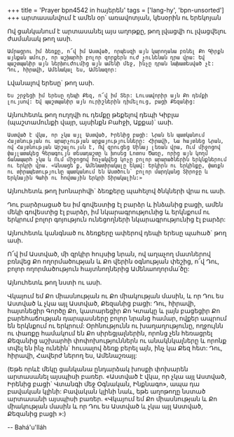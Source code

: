+++
title = 'Prayer bpn4542 in հայերեն'
tags = ['lang-hy', 'bpn-unsorted']
+++
արտասանվում է ամեն օր` առավոտյան, կեսօրին ու երեկոյան

Ով ցանկանում է արտասանել այս աղոթքը, թող լվացվի ու լվացվելու ժամանակ թող ասի.

	Ամրացրու իմ ձեռքը, ո՜վ իմ Աստված, որպեսզի այն կարողանա բռնել Քո Գիրքն այնքան ամուր, որ աշխարհի բոլոր զորքերն ուժ չունենան դրա վրա: Եվ պաշտպանիր այն ներխուժումից այն ամենի մեջ, ինչը դրան նախատեսված չէ: Դու, հիրավի, Ամենակալ ես, Ամենազոր:

Լվանալով երեսը` թող ասի.

	Ես շրջեցի իմ երեսը դեպի Քեզ, ո՜վ իմ Տեր: Լուսավորիր այն Քո դեմքի լույսով: Եվ պաշտպանիր այն ուրիշներին դիմելուց, բացի Քեզանից:

Այնուհետև թող ուղղվի ու դեմքը թեքելով դեպի Կիբլա (պաշտամունքի վայր, այսինքն Բահջի, Աքքա)` ասի.

	Աստված է վկա, որ չկա այլ Աստված, Իրենից բացի: Նրան են պատկանում Հայտնության ու արարչության արքայությունները: Հիրավի, Նա հայտնեց Նրան, ով Հայտնության Արշալույսն է, Ով զրուցեց Սինայ լեռան վրա, Ում միջոցով փայլատակեց Գերագույն տեսադաշտը և խոսեց Լոտոս Ծառը, որից այն կողմ ճանապարհ չկա և Ում միջոցով հռչակվեց կոչը բոլոր արարածներին երկնքներում ու երկրի վրա. «Անսացե՛ք, Ամենատիրակալը եկավ: Երկիրն ու երկինքը, փառքն ու տիրապետությունը պատկանում են Աստծուն` բոլոր մարդկանց Տիրոջը և Երկնային Գահի ու հովտային երկրի Տիրակալին:»

Այնուհետև թող խոնարհվի` ձեռքերը պահելով ծնկների վրա ու ասի.

Դու բարձրացած ես իմ գովեստից էլ բարձր և ինձանից բացի, ամեն մեկի գովեստից էլ բարձր, իմ նկարագրությունից և երկնքում ու երկրում բոլոր գոյություն ունեցողների նկարագրությունից էլ բարձր:

Այնուհետև կանգնած ու ձեռքերը ափերով դեպի երեսը պահած` թող ասի.

Ո՜վ իմ Աստված, մի զրկիր հույսից նրան, ով աղաչող մատներով բռնվեց Քո ողորմածության և Քո վերին օգնության փեշից, ո՜վ Դու, բոլոր ողորմածություն հայտնողներից Ամենաողորմա՛ծը:

Այնուհետև թող նստի ու ասի.

Վկայում եմ Քո միասնության ու Քո միակության մասին, և որ Դու ես Աստված և չկա այլ Աստված, Քեզանից բացի: Դու, հիրավի, հայտնեցիր Գործը Քո, կատարեցիր Քո Կտակը և լայն բացեցիր Քո բարեհաճության դարպասները բոլոր նրանց համար, ովքեր ապրում են երկնքում ու երկրում: Օրհնությունն ու խաղաղությունը, ողջույնն ու փառքը համակում են Քո սիրեցյալներին, որոնց չեն հեռացրել Քեզանից աշխարհի փոփոխություններն ու անակնկալները և որոնք տվել են ինչ ունեին` հուսալով ձեռք բերել այն, ինչ կա Քեզ հետ: Դու, հիրավի, Հավերժ ներող ես, Ամենաշռայլ:

(Եթե որևէ մեկը ցանկանա ընդարձակ խոսքի փոխարեն արտասանել այսպիսի բառեր. «Աստված է վկա, որ չկա այլ Աստված, Իրենից բացի` Վտանգի մեջ Օգնական, Ինքնագո», ապա դա բավական կլինի: Բավական կլինի նաև, եթե աղոթողը նստած արտասանի այսպիսի բառեր. «Վկայում եմ Քո միասնության և Քո միակության մասին և որ Դու ես Աստված և չկա այլ Աստված, Քեզանից բացի »:)

-- Bahá'u'lláh
